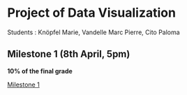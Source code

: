 # Project of Data Visualization

Students : Knöpfel Marie, Vandelle Marc Pierre, Cito Paloma

## Milestone 1 (8th April, 5pm)

**10% of the final grade**

[Milestone 1](Milestone1.pdf)
